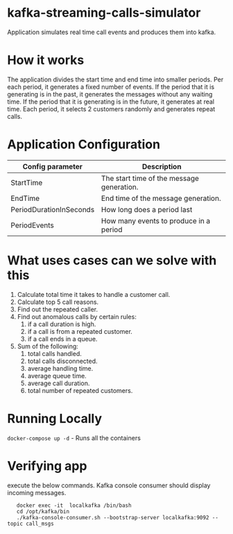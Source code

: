# kafka-streaming-calls-simulator
Application simulates real time call events and produces them into kafka.

# How it works
The application divides the start time and end time into smaller periods.
Per each period, it generates a fixed number of events.
If the period that it is generating is in the past, it generates the messages without any waiting time.
If the period that it is generating is in the future, it generates at real time.
Each period, it selects 2 customers randomly and generates repeat calls.


# Application Configuration
|Config parameter | Description |
|-----------------|-------------|
|StartTime        | The start time of the message generation.|
|EndTime          | End time of the message generation.      |
|PeriodDurationInSeconds| How long does a period last        |
|PeriodEvents | How many events to produce in a period       |


# What uses cases can we solve with this
1. Calculate total time it takes to handle a customer call.
2. Calculate top 5 call reasons.
3. Find out the repeated caller.
4. Find out anomalous calls by certain rules:
    1. if a call duration is high.
    2. if a call is from a repeated customer.
    3. if a call ends in a queue.
5. Sum of the following:
    1. total calls handled.
    2. total calls disconnected.
    3. average handling time.
    4. average queue time.
    5. average call duration.
    6. total number of repeated customers.


# Running Locally
`docker-compose up -d` - Runs all the containers

# Verifying app
execute the below commands. Kafka console consumer should display incoming messages.
```
   docker exec -it  localkafka /bin/bash
   cd /opt/kafka/bin
   ./kafka-console-consumer.sh --bootstrap-server localkafka:9092 --topic call_msgs
```


